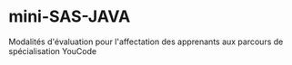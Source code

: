 # mini-SAS-JAVA
Modalités d'évaluation pour l'affectation des apprenants aux parcours de spécialisation YouCode
